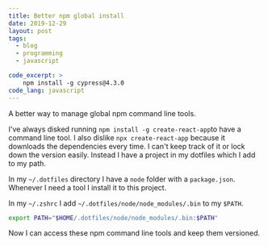 ```yaml
---
title: Better npm global install
date: 2019-12-29
layout: post
tags:
  - blog
  - programming
  - javascript

code_excerpt: >
    npm install -g cypress@4.3.0
code_lang: javascript
---
```


A better way to manage global npm command line tools.

I've always disked running `npm install -g create-react-app`to have a command line tool. I also dislike `npx create-react-app` because it downloads the dependencies every time. I can't keep track of it or lock down the version easily. Instead I have a project in my dotfiles which I add to my path.

In my `~/.dotfiles` directory I have a `node` folder with a `package.json`. Whenever I need a tool I install it to this project.

In my `~/.zshrc` I add `~/.dotfiles/node/node_modules/.bin` to my `$PATH`.

``` bash
export PATH="$HOME/.dotfiles/node/node_modules/.bin:$PATH"
```

Now I can access these npm command line tools and keep them versioned.

